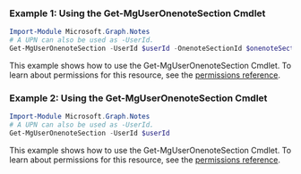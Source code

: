 ### Example 1: Using the Get-MgUserOnenoteSection Cmdlet
```powershell
Import-Module Microsoft.Graph.Notes
# A UPN can also be used as -UserId.
Get-MgUserOnenoteSection -UserId $userId -OnenoteSectionId $onenoteSectionId
```
This example shows how to use the Get-MgUserOnenoteSection Cmdlet.
To learn about permissions for this resource, see the [permissions reference](/graph/permissions-reference).
### Example 2: Using the Get-MgUserOnenoteSection Cmdlet
```powershell
Import-Module Microsoft.Graph.Notes
# A UPN can also be used as -UserId.
Get-MgUserOnenoteSection -UserId $userId
```
This example shows how to use the Get-MgUserOnenoteSection Cmdlet.
To learn about permissions for this resource, see the [permissions reference](/graph/permissions-reference).
